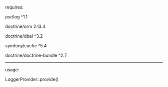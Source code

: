 requires:

psr/log ^1.1

doctrine/orm 2.13.4

doctrine/dbal ^3.2

symfony/cache ^5.4

doctrine/doctrine-bundle ^2.7

***

usage:

LoggerProvider::provide()